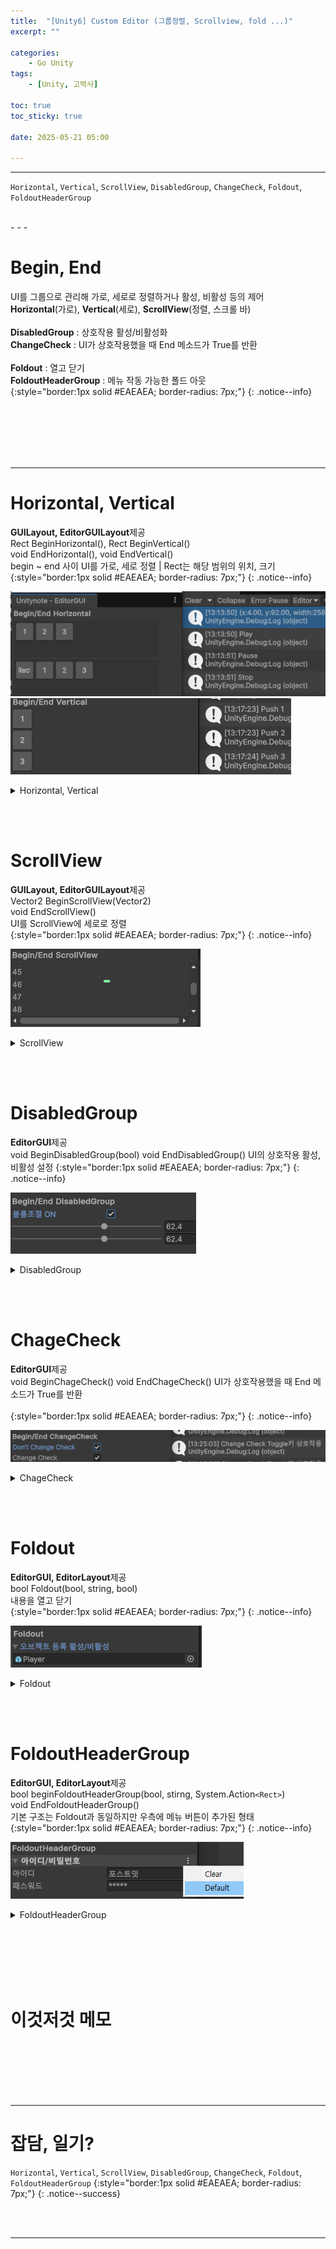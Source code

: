 ```yaml
---
title:  "[Unity6] Custom Editor (그룹정렬, Scrollview, fold ...)"
excerpt: ""

categories:
    - Go Unity
tags:
    - [Unity, 고박사]

toc: true
toc_sticky: true
 
date: 2025-05-21 05:00

---
```

- - -

`Horizontal`, `Vertical`, `ScrollView`, `DisabledGroup`, `ChangeCheck`, `Foldout`,  `FoldoutHeaderGroup`

<br>
- - - 

# Begin, End
UI를 그룹으로 관리해 가로, 세로로 정렬하거나 활성, 비활성 등의 제어  
**Horizontal**(가로), **Vertical**(세로), **ScrollView**(정렬, 스크롤 바)  
&nbsp;  
**DisabledGroup** : 상호작용 활성/비활성화   
**ChangeCheck** : UI가 상호작용했을 때 End 메소드가 True를 반환  
&nbsp;  
**Foldout** : 열고 닫기  
**FoldoutHeaderGroup** : 메뉴 작동 가능한 폴드 아웃  
{:style="border:1px solid #EAEAEA; border-radius: 7px;"}
{: .notice--info}  

<bR><br><br><br><br>
- - - 

# Horizontal, Vertical
**GUILayout, EditorGUILayout**제공  
Rect BeginHorizontal(), Rect BeginVertical()  
void EndHorizontal(), void EndVertical()  
begin ~ end 사이 UI를 가로, 세로 정렬 | Rect는 해당 범위의 위치, 크기  
{:style="border:1px solid #EAEAEA; border-radius: 7px;"}
{: .notice--info}    

![Image](https://github.com/levell1/levell1.github.io/blob/main/Image/Editor/21.png?raw=true)  
![Image](https://github.com/levell1/levell1.github.io/blob/main/Image/Editor/22.png?raw=true)  

<details>
<summary>Horizontal, Vertical</summary>
<div class="notice--primary" markdown="1"> 

```c# 
	private void Horizontal(GUIStyle titleStyle)
	{
		EditorGUILayout.LabelField("Begin/End Horizontal", titleStyle);

		var mainOptions = new GUILayoutOption[] { GUILayout.Width(256), GUILayout.Height(64) };
		var subOptions = new GUILayoutOption[] { GUILayout.Width(32), GUILayout.Height(32) };

		GUILayout.BeginHorizontal("", GUI.skin.box, mainOptions);
		GUILayout.Button("1", subOptions);
		GUILayout.Button("2", subOptions);
		GUILayout.Button("3", subOptions);
		GUILayout.EndHorizontal();

		Rect rect = EditorGUILayout.BeginHorizontal(GUI.skin.box, mainOptions);
		if ( GUILayout.Button("Rect", subOptions) )	{ Debug.Log(rect); }
		if ( GUILayout.Button("1", subOptions) )	{ Debug.Log("Play"); }
		if ( GUILayout.Button("2", subOptions) )	{ Debug.Log("Pause"); }
		if ( GUILayout.Button("3", subOptions) )	{ Debug.Log("Stop"); }
		EditorGUILayout.EndHorizontal();
	}

	private void Vertical(GUIStyle titleStyle)
	{
		EditorGUILayout.Space(EditorGUIUtility.singleLineHeight);
		EditorGUILayout.LabelField("Begin/End Vertical", titleStyle);

		var options = new GUILayoutOption[] { GUILayout.Width(32), GUILayout.Height(32) };

		EditorGUILayout.BeginVertical();
		if ( GUILayout.Button("1", options) )	{ Debug.Log("Push 1"); }
		if ( GUILayout.Button("2", options) )	{ Debug.Log("Push 2"); }
		if ( GUILayout.Button("3", options) )	{ Debug.Log("Push 3"); }
		EditorGUILayout.EndVertical();
	}
```
</div>
</details>

<br><br>

# ScrollView 
**GUILayout, EditorGUILayout**제공  
Vector2 BeginScrollView(Vector2)  
void EndScrollView()  
UI를 ScrollView에 세로로 정렬  
{:style="border:1px solid #EAEAEA; border-radius: 7px;"}
{: .notice--info}   

![Image](https://github.com/levell1/levell1.github.io/blob/main/Image/Editor/23.png?raw=true)  

<details>
<summary>ScrollView</summary>
<div class="notice--primary" markdown="1"> 

```c# 
private void ScrollView(GUIStyle titleStyle)
{
	EditorGUILayout.Space(EditorGUIUtility.singleLineHeight);
	EditorGUILayout.LabelField("Begin/End ScrollView", titleStyle);

	var options = new GUILayoutOption[] { GUILayout.ExpandWidth(true), GUILayout.Height(100) };

	scrollPosition = EditorGUILayout.BeginScrollView(scrollPosition, true, true, options);

	for ( int i = 0; i < 100; ++ i )
	{
		EditorGUILayout.LabelField($"{i}");
	}
	EditorGUILayout.EndScrollView();
}
```
</div>
</details>

<br><br>

# DisabledGroup 
**EditorGUI**제공  
void BeginDisabledGroup(bool)
void EndDisabledGroup()
UI의 상호작용 활성, 비활성 설정
{:style="border:1px solid #EAEAEA; border-radius: 7px;"}
{: .notice--info}   

![Image](https://github.com/levell1/levell1.github.io/blob/main/Image/Editor/24.png?raw=true)  

<details>
<summary>DisabledGroup</summary>
<div class="notice--primary" markdown="1"> 

```c# 
private void DisabledGroup(GUIStyle titleStyle)
{
	EditorGUILayout.Space(EditorGUIUtility.singleLineHeight);
	EditorGUILayout.LabelField("Begin/End DisabledGroup", titleStyle);

	string text = isDisabled ? "ON" : "OFF";
	isDisabled = EditorGUILayout.Toggle($"볼륨조절 {text}", isDisabled);

	EditorGUI.BeginDisabledGroup(!isDisabled);
	volume = EditorGUILayout.Slider(volume, 0f, 100f);
	EditorGUI.EndDisabledGroup();

	// GUI.enabled = true, false;로 설정해도 된다.
	GUI.enabled = isDisabled;
	volume = EditorGUILayout.Slider(volume, 0f, 100f);
	GUI.enabled = true;
}
```
</div>
</details>

<br><br>

# ChageCheck 
**EditorGUI**제공  
void BeginChageCheck()
void EndChageCheck()
UI가 상호작용했을 때 End 메소드가 True를 반환  
&nbsp;  
{:style="border:1px solid #EAEAEA; border-radius: 7px;"}
{: .notice--info}   

![Image](https://github.com/levell1/levell1.github.io/blob/main/Image/Editor/25.png?raw=true)  

<details>
<summary>ChageCheck</summary>
<div class="notice--primary" markdown="1"> 

```c# 
private void ChangeCheck(GUIStyle titleStyle)
{
	EditorGUILayout.Space(EditorGUIUtility.singleLineHeight);
	EditorGUILayout.LabelField("Begin/End ChangeCheck", titleStyle);

	toggleValue = EditorGUILayout.Toggle("Don't Change Check", toggleValue);

	EditorGUI.BeginChangeCheck();
	toggleValue = EditorGUILayout.Toggle("Change Check", toggleValue);
	if ( EditorGUI.EndChangeCheck() )
	{
		Debug.Log("Change Check Toggle키 상호작용");
	}
}
```
</div>
</details>

<br><br>

# Foldout 
**EditorGUI, EditorLayout**제공  
bool Foldout(bool, string, bool)  
내용을 열고 닫기  
{:style="border:1px solid #EAEAEA; border-radius: 7px;"}
{: .notice--info}   

![Image](https://github.com/levell1/levell1.github.io/blob/main/Image/Editor/26.png?raw=true)  

<details>
<summary>Foldout</summary>
<div class="notice--primary" markdown="1"> 

```c# 
private	GameObject	gameObject = null;

private void Foldout(GUIStyle titleStyle)
{
	EditorGUILayout.Space(EditorGUIUtility.singleLineHeight);
	EditorGUILayout.LabelField("Foldout", titleStyle);

	isExpanded = EditorGUILayout.Foldout(isExpanded, "오브젝트 등록 활성/비활성", true);
	if ( isExpanded == true )
	{
        gameObject = EditorGUILayout.ObjectField(gameObject, typeof(GameObject), true) as GameObject;
	}
}

```
</div>
</details>

<br><br>

# FoldoutHeaderGroup 
**EditorGUI, EditorLayout**제공  
bool beginFoldoutHeaderGroup(bool, stirng, System.Action`<Rect>`)  
void EndFoldoutHeaderGroup()  
기본 구조는 Foldout과 동일하지만 우측에 메뉴 버튼이 추가된 형태  
{:style="border:1px solid #EAEAEA; border-radius: 7px;"}
{: .notice--info}   

![Image](https://github.com/levell1/levell1.github.io/blob/main/Image/Editor/27.png?raw=true)  

<details>
<summary>FoldoutHeaderGroup</summary>
<div class="notice--primary" markdown="1"> 

```c# 
private void FoldoutHeaderGroup(GUIStyle titleStyle)
{
	EditorGUILayout.Space(EditorGUIUtility.singleLineHeight);
	EditorGUILayout.LabelField("FoldoutHeaderGroup", titleStyle);

	isExpanded = EditorGUILayout.BeginFoldoutHeaderGroup(isExpanded, "아이디/비밀번호", menuAction:ShowHeaderContextMenu);
	if ( isExpanded == true )
	{
		EditorGUILayout.BeginVertical();
		id	 = EditorGUILayout.TextField("아이디", id);
		pass = EditorGUILayout.PasswordField("패스워드", pass);
		EditorGUILayout.EndVertical();
	}
	EditorGUILayout.EndFoldoutHeaderGroup();
}

private void ShowHeaderContextMenu(Rect position)
{
	GenericMenu menu = new GenericMenu();
	menu.AddItem(new GUIContent("Clear"), false, () =>
	{
		id	 = string.Empty;
		pass = string.Empty;
	});
	menu.AddItem(new GUIContent("Default"), false, () =>
	{
		id	 = "포스트잇";
		pass = "Unity";
	});

	menu.DropDown(position);
}
```
</div>
</details>

<br><br><br><br><br>

# 이것저것 메모

<br><br><br><br><br>
- - - 


# 잡담, 일기?
`Horizontal`, `Vertical`, `ScrollView`, `DisabledGroup`, `ChangeCheck`, `Foldout`,  `FoldoutHeaderGroup`
{:style="border:1px solid #EAEAEA; border-radius: 7px;"}
{: .notice--success}  


<br><br>
- - -